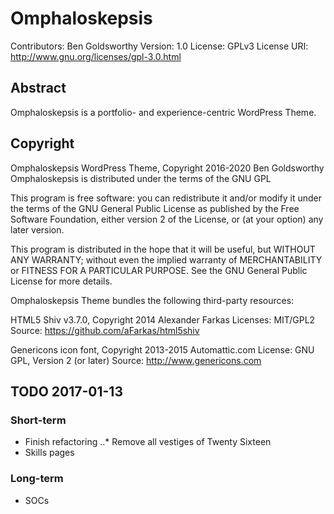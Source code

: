 # Omphaloskepsis
Contributors: Ben Goldsworthy
Version: 1.0
License: GPLv3
License URI: http://www.gnu.org/licenses/gpl-3.0.html

## Abstract

Omphaloskepsis is a portfolio- and experience-centric WordPress Theme.

## Copyright

Omphaloskepsis WordPress Theme, Copyright 2016-2020 Ben Goldsworthy
Omphaloskepsis is distributed under the terms of the GNU GPL

This program is free software: you can redistribute it and/or modify
it under the terms of the GNU General Public License as published by
the Free Software Foundation, either version 2 of the License, or
(at your option) any later version.

This program is distributed in the hope that it will be useful,
but WITHOUT ANY WARRANTY; without even the implied warranty of
MERCHANTABILITY or FITNESS FOR A PARTICULAR PURPOSE. See the
GNU General Public License for more details.

Omphaloskepsis Theme bundles the following third-party resources:

HTML5 Shiv v3.7.0, Copyright 2014 Alexander Farkas
Licenses: MIT/GPL2
Source: https://github.com/aFarkas/html5shiv

Genericons icon font, Copyright 2013-2015 Automattic.com
License: GNU GPL, Version 2 (or later)
Source: http://www.genericons.com

## TODO 2017-01-13

### Short-term

* Finish refactoring
..* Remove all vestiges of Twenty Sixteen
* Skills pages

### Long-term

* SOCs
